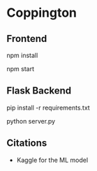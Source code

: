 # Coppington

## Frontend

npm install

npm start

## Flask Backend

pip install -r requirements.txt

python server.py

## Citations

- Kaggle for the ML model
